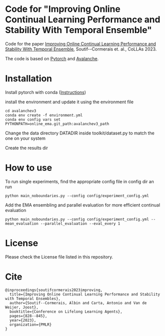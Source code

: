 # Code for "Improving Online Continual Learning Performance and Stability With Temporal Ensemble"

Code for the paper [Improving Online Continual Learning Performance and Stability With Temporal Ensemble](https://arxiv.org/abs/2306.16817), Soutif--Cormerais et. al., CoLLAs 2023.

The code is based on [Pytorch](https://pytorch.org) and [Avalanche](https://avalanche.continualai.org).

# Installation

Install pytorch with conda ([Instructions](https://pytorch.org))

install the environment and update it using the environment file

```
cd avalanchev3
conda env create -f environment.yml
conda env config vars set PYTHONPATH=online_ema.git_path:avalanchev3_path
```

Change the data directory DATADIR inside toolkit/dataset.py to match the one on your system

Create the results dir

# How to use

To run single experiments, find the appropriate config file in config dir an run

```
python main_noboundaries.py --config config/experiment_config.yml
```

Add the EMA ensembling and parallel evaluation for more efficient continual evaluation

```
python main_noboundaries.py --config config/experiment_config.yml --mean_evaluation --parallel_evaluation --eval_every 1
```

# License

Please check the License file listed in this repository.

# Cite

```
@inproceedings{soutifcormerais2023improving,
  title={Improving Online Continual Learning Performance and Stability with Temporal Ensembles},
  author={Soutif--Cormerais, Albin and Carta, Antonio and Van de Weijer, Joost},
  booktitle={Conference on Lifelong Learning Agents},
  pages={828--845},
  year={2023},
  organization={PMLR}
}
```
